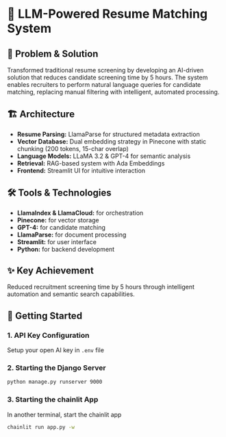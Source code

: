 # 🎯 LLM-Powered Resume Matching System

## 📝 Problem & Solution
Transformed traditional resume screening by developing an AI-driven solution that reduces candidate screening time by 5 hours. The system enables recruiters to perform natural language queries for candidate matching, replacing manual filtering with intelligent, automated processing.

## 🏗️ Architecture
- **Resume Parsing:** LlamaParse for structured metadata extraction
- **Vector Database:** Dual embedding strategy in Pinecone with static chunking (200 tokens, 15-char overlap)
- **Language Models:** LLaMA 3.2 & GPT-4 for semantic analysis
- **Retrieval:** RAG-based system with Ada Embeddings
- **Frontend:** Streamlit UI for intuitive interaction

## 🛠️ Tools & Technologies
- **LlamaIndex & LlamaCloud:** for orchestration
- **Pinecone:** for vector storage
- **GPT-4:** for candidate matching
- **LlamaParse:** for document processing
- **Streamlit:** for user interface
- **Python:** for backend development

## ✨ Key Achievement
Reduced recruitment screening time by 5 hours through intelligent automation and semantic search capabilities.

## 🚀 Getting Started

### 1. API Key Configuration
Setup your open AI key in `.env` file

### 2. Starting the Django Server
```bash
python manage.py runserver 9000
```

### 3. Starting the chainlit App
In another terminal, start the chainlit app
```bash
chainlit run app.py -w
```

